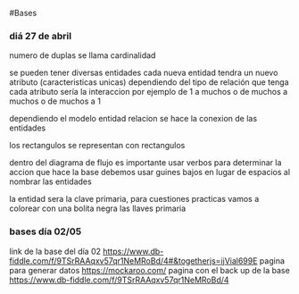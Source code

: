 #Bases


### diá 27 de abril

numero de duplas se llama cardinalidad

se pueden tener diversas entidades
cada nueva entidad tendra un nuevo atributo (caracteristicas unicas)
dependiendo del tipo de relación que tenga cada atributo sería la interaccion
por ejemplo de 1 a muchos o de muchos a muchos o de muchos a 1 

dependiendo el modelo entidad relacion se hace la conexion de las entidades

los rectangulos se representan con rectangulos


dentro del diagrama de flujo es importante usar verbos para determinar la accion que hace la base
debemos usar guines bajos en lugar de espacios al nombrar las entidades

la entidad sera la clave primaria, 
para cuestiones practicas vamos a colorear con una bolita negra las llaves primaria
### bases día 02/05
link de la base del día 02
https://www.db-fiddle.com/f/9TSrRAAqxv57qr1NeMRoBd/4#&togetherjs=ijVial699E
pagina para generar datos
https://mockaroo.com/
pagina con el back up de la base
https://www.db-fiddle.com/f/9TSrRAAqxv57qr1NeMRoBd/4

